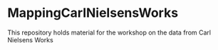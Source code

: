 # MappingCarlNielsensWorks
This repository holds material for the workshop on the data from Carl Nielsens Works
